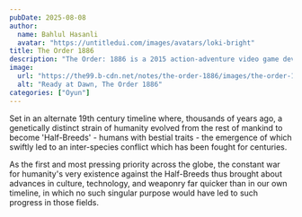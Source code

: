 ```yaml
---
pubDate: 2025-08-08
author:
  name: Bahlul Hasanli
  avatar: "https://untitledui.com/images/avatars/loki-bright"
title: The Order 1886
description: "The Order: 1886 is a 2015 action-adventure video game developed by Ready at Dawn and published by Sony Computer Entertainment for the PlayStation 4."
image:
  url: "https://the99.b-cdn.net/notes/the-order-1886/images/the-order-1886.jpg"
  alt: "Ready at Dawn, The Order 1886"
categories: ["Oyun"]
---
```


Set in an alternate 19th century timeline where, thousands of years ago, a genetically distinct strain of humanity evolved from the rest of mankind to become 'Half-Breeds' - humans with bestial traits - the emergence of which swiftly led to an inter-species conflict which has been fought for centuries.

As the first and most pressing priority across the globe, the constant war for humanity's very existence against the Half-Breeds thus brought about advances in culture, technology, and weaponry far quicker than in our own timeline, in which no such singular purpose would have led to such progress in those fields.
